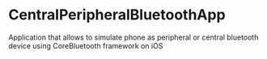 # CentralPeripheralBluetoothApp
Application that allows to simulate phone as peripheral or central bluetooth device using CoreBluetooth framework on iOS
